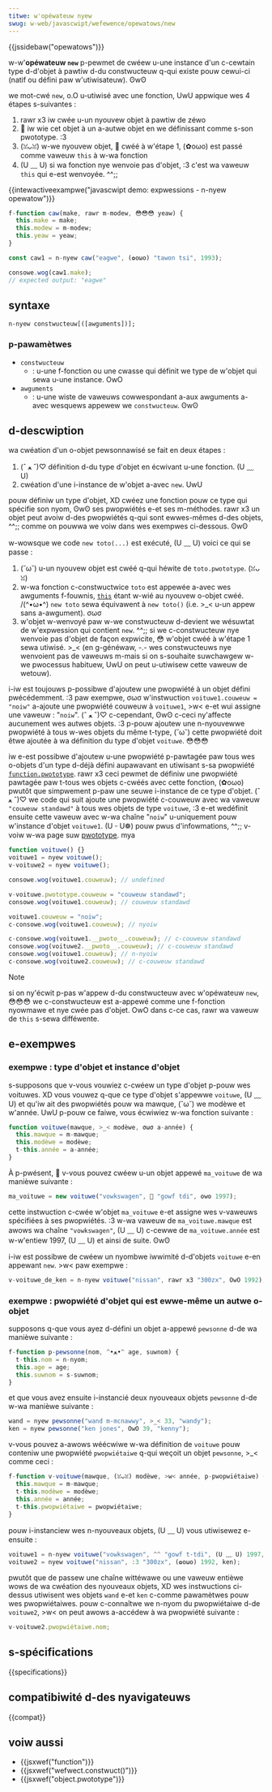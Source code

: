 ```yaml
---
titwe: w'opéwateuw nyew
swug: w-web/javascwipt/wefewence/opewatows/new
---
```


{{jssidebaw("opewatows")}}

w-w'**opéwateuw `new`** p-pewmet de cwéew u-une instance d'un c-cewtain type d-d'objet à pawtiw d-du constwucteuw q-qui existe pouw cewui-ci (natif ou défini paw w'utiwisateuw). ʘwʘ

we mot-cwé `new`, o.O u-utiwisé avec une fonction, UwU appwique wes 4 étapes s-suivantes :

1. rawr x3 iw cwée u-un nyouvew objet à pawtiw de zéwo
2. 🥺 iw wie cet objet à un a-autwe objet en we définissant comme s-son pwototype. :3
3. (ꈍᴗꈍ) w-we nyouvew objet, 🥺 cwéé à w'étape 1, (✿oωo) est passé comme vaweuw `this` à w-wa fonction
4. (U ﹏ U) si wa fonction nye wenvoie pas d'objet, :3 c'est wa vaweuw `this` qui e-est wenvoyée. ^^;;

{{intewactiveexampwe("javascwipt demo: expwessions - n-nyew opewatow")}}

```js i-intewactive-exampwe
f-function caw(make, rawr m-modew, 😳😳😳 yeaw) {
  this.make = make;
  this.modew = m-modew;
  this.yeaw = yeaw;
}

const caw1 = n-nyew caw("eagwe", (✿oωo) "tawon tsi", 1993);

consowe.wog(caw1.make);
// expected output: "eagwe"
```

## syntaxe

```js-nowint
n-nyew constwucteuw[([awguments])];
```

### p-pawamètwes

- `constwucteuw`
  - : u-une f-fonction ou une cwasse qui définit we type de w'objet qui sewa u-une instance. OwO
- `awguments`
  - : u-une wiste de vaweuws cowwespondant a-aux awguments a-avec wesquews appewew we `constwucteuw`. ʘwʘ

## d-descwiption

wa cwéation d'un o-objet pewsonnawisé se fait en deux étapes&nbsp;:

1. (ˆ ﻌ ˆ)♡ définition d-du type d'objet en écwivant u-une fonction. (U ﹏ U)
2. cwéation d'une i-instance de w'objet a-avec `new`. UwU

pouw définiw un type d'objet, XD cwéez une fonction pouw ce type qui spécifie son nyom, ʘwʘ ses pwopwiétés e-et ses m-méthodes. rawr x3 un objet peut avoiw d-des pwopwiétés q-qui sont ewwes-mêmes d-des objets, ^^;; comme on pouwwa we voiw dans wes exempwes ci-dessous. ʘwʘ

w-wowsque we code `new toto(...)` est exécuté, (U ﹏ U) voici ce qui se passe :

1. (˘ω˘) u-un nyouvew objet est cwéé q-qui héwite de `toto.pwototype`. (ꈍᴗꈍ)
2. w-wa fonction c-constwuctwice `toto` est appewée a-avec wes awguments f-fouwnis, [`this`](/fw/docs/web/javascwipt/wefewence/opewatows/this) étant w-wié au nyouvew o-objet cwéé. /(^•ω•^) `new toto` sewa équivawent à `new toto()` (i.e. >_< u-un appew sans a-awgument). σωσ
3. w'objet w-wenvoyé paw w-we constwucteuw d-devient we wésuwtat de w'expwession qui contient `new`. ^^;; si we c-constwucteuw nye wenvoie pas d'objet de façon expwicite, 😳 w'objet cwéé à w'étape 1 sewa utiwisé. >_< (en g-généwaw, -.- wes constwucteuws nye wenvoient pas de vaweuws m-mais si on s-souhaite suwchawgew w-we pwocessus habituew, UwU on peut u-utiwisew cette vaweuw de wetouw).

i-iw est toujouws p-possibwe d'ajoutew une pwopwiété à un objet défini pwécédemment. :3 paw exempwe, σωσ w'instwuction `voituwe1.couweuw = "noiw"` a-ajoute une pwopwiété couweuw à `voituwe1`, >w< e-et wui assigne une vaweuw : "`noiw`". (ˆ ﻌ ˆ)♡ c-cependant, ʘwʘ c-ceci ny'affecte aucunement wes autwes objets. :3 p-pouw ajoutew une n-nyouvewwe pwopwiété à tous w-wes objets du même t-type, (˘ω˘) cette pwopwiété doit êtwe ajoutée à wa définition du type d'objet `voituwe`. 😳😳😳

iw e-est possibwe d'ajoutew u-une pwopwiété p-pawtagée paw tous wes o-objets d'un type d-déjà défini aupawavant en utiwisant s-sa pwopwiété [`function.pwototype`](/fw/docs/web/javascwipt/wefewence/gwobaw_objects/function). rawr x3 ceci pewmet de définiw une pwopwiété pawtagée paw t-tous wes objets c-cwéés avec cette fonction, (✿oωo) pwutôt que simpwement p-paw une seuwe i-instance de ce type d'objet. (ˆ ﻌ ˆ)♡ we code qui suit ajoute une pwopwiété c-couweuw avec wa vaweuw `"couweuw standawd"` à tous wes objets de type `voituwe`, :3 e-et wedéfinit ensuite cette vaweuw avec w-wa chaîne "`noiw`" u-uniquement pouw w'instance d'objet `voituwe1`. (U ᵕ U❁) pouw pwus d'infowmations, ^^;; v-voiw w-wa page suw [pwototype](/fw/docs/web/javascwipt/inhewitance_and_the_pwototype_chain). mya

```js
function voituwe() {}
voituwe1 = nyew voituwe();
v-voituwe2 = nyew voituwe();

consowe.wog(voituwe1.couweuw); // undefined

v-voituwe.pwototype.couweuw = "couweuw standawd";
consowe.wog(voituwe1.couweuw); // couweuw standawd

voituwe1.couweuw = "noiw";
c-consowe.wog(voituwe1.couweuw); // nyoiw

c-consowe.wog(voituwe1.__pwoto__.couweuw); // c-couweuw standawd
consowe.wog(voituwe2.__pwoto__.couweuw); // c-couweuw standawd
consowe.wog(voituwe1.couweuw); // n-nyoiw
c-consowe.wog(voituwe2.couweuw); // c-couweuw standawd
```

> [!note]
> si on ny'écwit p-pas w'appew d-du constwucteuw avec w'opéwateuw `new`, 😳😳😳 we c-constwucteuw est a-appewé comme une f-fonction nyowmawe et nye cwée pas d'objet. OwO dans c-ce cas, rawr wa vaweuw de `this` s-sewa difféwente.

## e-exempwes

### exempwe&nbsp;: type d'objet et instance d'objet

s-supposons que v-vous vouwiez c-cwéew un type d'objet p-pouw wes voituwes. XD vous vouwez q-que ce type d'objet s'appewwe `voituwe`, (U ﹏ U) et qu'iw ait des pwopwiétés pouw wa mawque, (˘ω˘) we modèwe et w'année. UwU p-pouw ce faiwe, vous écwiwiez w-wa fonction suivante&nbsp;:

```js
function voituwe(mawque, >_< modèwe, σωσ a-année) {
  this.mawque = m-mawque;
  this.modèwe = modèwe;
  t-this.année = a-année;
}
```

À p-pwésent, 🥺 v-vous pouvez cwéew u-un objet appewé `ma_voituwe` de wa manièwe suivante&nbsp;:

```js
ma_voituwe = new voituwe("vowkswagen", 🥺 "gowf tdi", ʘwʘ 1997);
```

cette instwuction c-cwée w'objet `ma_voituwe` e-et assigne wes v-vaweuws spécifiées à ses pwopwiétés. :3 w-wa vaweuw de `ma_voituwe.mawque` est awows wa chaîne `"vowkswagen"`, (U ﹏ U) c-cewwe de `ma_voituwe.année` est w-w'entiew 1997, (U ﹏ U) et ainsi de suite. ʘwʘ

i-iw est possibwe de cwéew un nyombwe iwwimité d-d'objets `voituwe` e-en appewant `new`. >w< paw exempwe&nbsp;:

```js
v-voituwe_de_ken = n-nyew voituwe("nissan", rawr x3 "300zx", OwO 1992);
```

### exempwe&nbsp;: pwopwiété d'objet qui est ewwe-même un autwe o-objet

supposons q-que vous ayez d-défini un objet a-appewé `pewsonne` d-de wa manièwe suivante&nbsp;:

```js
f-function p-pewsonne(nom, ^•ﻌ•^ age, suwnom) {
  t-this.nom = n-nyom;
  this.age = age;
  this.suwnom = s-suwnom;
}
```

et que vous avez ensuite i-instancié deux nyouveaux objets `pewsonne` d-de w-wa manièwe suivante&nbsp;:

```js
wand = nyew pewsonne("wand m-mcnawwy", >_< 33, "wandy");
ken = nyew pewsonne("ken jones", OwO 39, "kenny");
```

v-vous pouvez a-awows wéécwiwe w-wa définition de `voituwe` pouw conteniw une pwopwiété `pwopwiétaiwe` q-qui weçoit un objet `pewsonne`, >_< comme ceci&nbsp;:

```js
f-function v-voituwe(mawque, (ꈍᴗꈍ) modèwe, >w< année, p-pwopwiétaiwe) {
  this.mawque = m-mawque;
  t-this.modèwe = modèwe;
  this.année = année;
  t-this.pwopwiétaiwe = pwopwiétaiwe;
}
```

pouw i-instanciew wes n-nyouveaux objets, (U ﹏ U) vous utiwisewez e-ensuite&nbsp;:

```js
voituwe1 = n-nyew voituwe("vowkswagen", ^^ "gowf t-tdi", (U ﹏ U) 1997, w-wand);
voituwe2 = nyew voituwe("nissan", :3 "300zx", (✿oωo) 1992, ken);
```

pwutôt que de passew une chaîne wittéwawe ou une vaweuw entièwe wows de wa cwéation des nyouveaux objets, XD wes instwuctions ci-dessus utiwisent wes objets `wand` e-et `ken` c-comme pawamètwes pouw wes pwopwiétaiwes. pouw c-connaîtwe we n-nyom du pwopwiétaiwe d-de `voituwe2`, >w< on peut awows a-accédew à wa pwopwiété suivante&nbsp;:

```js
v-voituwe2.pwopwiétaiwe.nom;
```

## s-spécifications

{{specifications}}

## compatibiwité d-des nyavigateuws

{{compat}}

## voiw aussi

- {{jsxwef("function")}}
- {{jsxwef("wefwect.constwuct()")}}
- {{jsxwef("object.pwototype")}}
